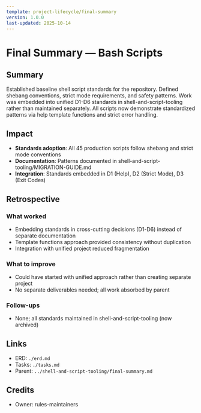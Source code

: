 ```yaml
---
template: project-lifecycle/final-summary
version: 1.0.0
last-updated: 2025-10-14
---
```


# Final Summary — Bash Scripts

## Summary

Established baseline shell script standards for the repository. Defined shebang conventions, strict mode requirements, and safety patterns. Work was embedded into unified D1-D6 standards in shell-and-script-tooling rather than maintained separately. All scripts now demonstrate standardized patterns via help template functions and strict error handling.

## Impact

- **Standards adoption**: All 45 production scripts follow shebang and strict mode conventions
- **Documentation**: Patterns documented in shell-and-script-tooling/MIGRATION-GUIDE.md
- **Integration**: Standards embedded in D1 (Help), D2 (Strict Mode), D3 (Exit Codes)

## Retrospective

### What worked

- Embedding standards in cross-cutting decisions (D1-D6) instead of separate documentation
- Template functions approach provided consistency without duplication
- Integration with unified project reduced fragmentation

### What to improve

- Could have started with unified approach rather than creating separate project
- No separate deliverables needed; all work absorbed by parent

### Follow-ups

- None; all standards maintained in shell-and-script-tooling (now archived)

## Links

- ERD: `./erd.md`
- Tasks: `./tasks.md`
- Parent: `../shell-and-script-tooling/final-summary.md`

## Credits

- Owner: rules-maintainers
